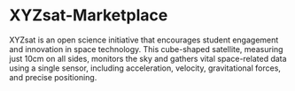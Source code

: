 # XYZsat-Marketplace
XYZsat is an open science initiative that encourages student engagement and innovation in space technology. This cube-shaped satellite, measuring just 10cm on all sides, monitors the sky and gathers vital space-related data using a single sensor, including acceleration, velocity, gravitational forces, and precise positioning.
